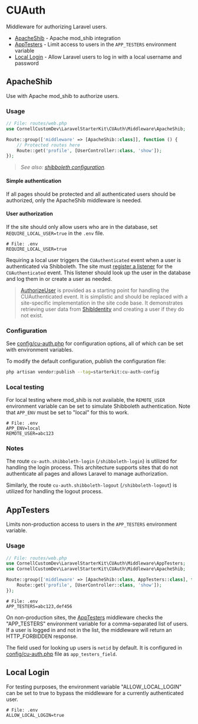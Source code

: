# CUAuth

Middleware for authorizing Laravel users.

- [ApacheShib](#apacheshib) - Apache mod_shib integration
- [AppTesters](#apptesters) - Limit access to users in the `APP_TESTERS` environment variable
- [Local Login](#local-login) - Allow Laravel users to log in with a local username and password


## ApacheShib

Use with Apache mod_shib to authorize users.

### Usage

```php
// File: routes/web.php
use CornellCustomDev\LaravelStarterKit\CUAuth\Middleware\ApacheShib;

Route::group(['middleware' => [ApacheShib::class]], function () {
    // Protected routes here
    Route::get('profile', [UserController::class, 'show']);
});
```

> _See also: [shibboleth configuration](SHIBBOLETH.md)._

#### Simple authentication

If all pages should be protected and all authenticated users should be authorized, only the ApacheShib middleware is
needed.

#### User authorization

If the site should only allow users who are in the database, set `REQUIRE_LOCAL_USER=true` in the `.env` file.

```dotenv
# File: .env
REQUIRE_LOCAL_USER=true
```

Requiring a local user triggers the `CUAuthenticated` event when a user is authenticated via Shibboleth. The site must
[register a listener](https://laravel.com/docs/11.x/events#registering-events-and-listeners) for
the `CUAuthenticated` event. This listener should look up the user in the database and log them in or create a user
as needed.

> [AuthorizeUser](Listeners/AuthorizeUser.php) is provided as a starting point for handling the CUAuthenticated event.
> It is simplistic and should be replaced with a site-specific implementation in the site code base. It demonstrates 
> retrieving user data from [ShibIdentity](DataObjects/ShibIdentity.php) and creating a user if they do not exist. 

### Configuration

See [config/cu-auth.php](../../config/cu-auth.php) for configuration options, all of which can be set with environment variables.

To modify the default configuration, publish the configuration file:

```bash
php artisan vendor:publish --tag=starterkit:cu-auth-config
```

### Local testing

For local testing where mod_shib is not available, the `REMOTE_USER` environment variable can be set to simulate
Shibboleth authentication. Note that `APP_ENV` must be set to "local" for this to work.

```dotenv
# File: .env
APP_ENV=local
REMOTE_USER=abc123
```

### Notes

The route `cu-auth.shibboleth-login` (`/shibboleth-login`) is utilized for handling the login process. This
architecture supports sites that do not authenticate all pages and allows Laravel to manage authorization.

Similarly, the route `cu-auth.shibboleth-logout` (`/shibboleth-logout`) is utilized for handling the logout process.


## AppTesters

Limits non-production access to users in the `APP_TESTERS` environment variable.

### Usage

```php
// File: routes/web.php
use CornellCustomDev\LaravelStarterKit\CUAuth\Middleware\AppTesters;
use CornellCustomDev\LaravelStarterKit\CUAuth\Middleware\ApacheShib;

Route::group(['middleware' => [ApacheShib::class, AppTesters::class], function () {
    Route::get('profile', [UserController::class, 'show']);
});
```

```dotenv
# File: .env
APP_TESTERS=abc123,def456
```

On non-production sites, the [AppTesters](Middleware/AppTesters.php) middleware checks the "APP_TESTERS" environment variable for a comma-separated list of users. If a user is logged in and not in the list, the middleware will return an HTTP_FORBIDDEN response.

The field used for looking up users is `netid` by default. It is configured in [config/cu-auth.php](../../config/cu-auth.php) file as `app_testers_field`.


## Local Login
For testing purposes, the environment variable "ALLOW_LOCAL_LOGIN" can be set to true to bypass the middleware for a currently authenticated user.
```dotenv
# File: .env
ALLOW_LOCAL_LOGIN=true

